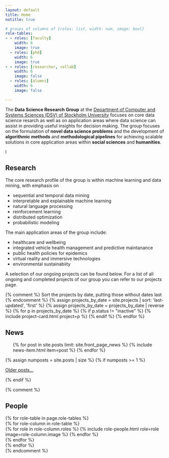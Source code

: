 ```yaml
---
layout: default
title: Home
notitle: true

# groups of columns of {roles: list, width: num, image: bool}
role-tables:
- - roles: [faculty]
    width: 6
    image: true
  - roles: [phd]
    width: 6
    image: true
- - roles: [researcher, collab]
    width: 6
    image: false
  - roles: [alumni]
    width: 6
    image: false

---
```


<div class="jumbotron">
<p>
        The <b>Data Science Research Group</b> at the <a href="https://dsv.su.se/en/research/research-areas/datascience/description">Department of Computer and Systems Sciences (DSV) of Stockholm University</a> focuses on core data science resarch as well as on application areas where data science can assist in providing useful insights for decision making. The group focuses on the formulation of <strong>novel data science problems</strong> and the development of <strong>algorithmic methods</strong> and <strong>methodological pipelines</strong> for achieving scalable solutions in core application areas within <strong>social sciences</strong> and <strong>humanities</strong>.
        </p>
</div>l

<div id="mainframe">
    <div class="maincol">
    <h2>Research</h2>    
   <p> The core research profile of the group is within machine learning and data mining, with emphasis on 
   <ul>
   <li>sequential and temporal data mining</li>
   <li>interpretable and explainable machine learning</li>
   <li>natural language processing</li>
   <li>reinforcement learning</li>
   <li>distributed optimization</li>
   <li>probabilistic modeling</li>
   </ul>
   </p>
<p>  The main application areas of the group include:
   <ul>
   <li>healthcare and wellbeing</li>
   <li>integrated vehicle health management and predictive maintanance</li>
   <li>public health policies for epidemics</li>
   <li>virtual reality and immersive technologies</li>
   <li>environmental sustainabiity</li>
   </ul>
   </p>
   <p>  A selection of our ongoing projects can be found below. For a list of all ongoing and completed projects of our group you can refer to our projects page. 
   </p>
   <div class="card-columns">
           {% comment %}
           Sort the projects by date, putting those without dates last
           {% endcomment %}
           {% assign projects_by_date = site.projects | sort: 'last-updated', 'first' %}
           {% assign projects_by_date = projects_by_date | reverse %}
           {% for p in projects_by_date %}
               {% if p.status != "inactive" %}
                   {% include project-card.html project=p %}
               {% endif %}
           {% endfor %}
       </div>
   </div>

  <div class="rightcol">
    <h2>News</h2>
    <ul class="news list-unstyled">
        {% for post in site.posts limit: site.front_page_news %}
            {% include news-item.html item=post %}
        {% endfor %}
    </ul>
    {% assign numposts = site.posts | size %}
    {% if numposts >= 1 %}
        <p>
            <span class="fa fa-fw fa-history"></span>
            <a href="{{ site.base }}/blog.html">Older posts&hellip;</a>
        </p>
    {% endif %}
    </div>
</div>

{% comment %}
<div id="people">
    <h2>People</h2>
    {% for role-table in page.role-tables %}
        <section class="people row justify-content-between">
            {% for role-column in role-table %}
                <div class="col-md-{{ role-column.width }}">
                    {% for role in role-column.roles %}
                        {% include role-people.html role=role image=role-column.image %}
                    {% endfor %}
                </div>
            {% endfor %}
        </section>
    {% endfor %}
</div>
{% endcomment %}
